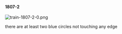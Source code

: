 #### 1807-2
![train-1807-2-0.png](https://github.com/lil-lab/nlvr/raw/master/nlvr/train/images/36/train-1807-2-0.png "train-1807-2-0.png")

there are at least two blue circles not touching any edge